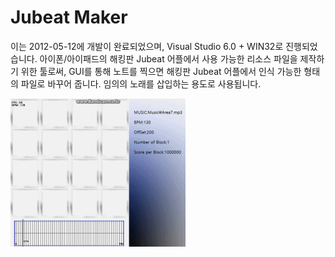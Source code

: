 # Jubeat Maker
이는 2012-05-12에 개발이 완료되었으며, Visual Studio 6.0 + WIN32로 진행되었습니다.
아이폰/아이패드의 해킹판 Jubeat 어플에서 사용 가능한 리소스 파일을 제작하기 위한 툴로써, GUI를 통해 노트를 찍으면 해킹판 Jubeat 어플에서 인식 가능한 형태의 파일로 바꾸어 줍니다. 임의의 노래를 삽입하는 용도로 사용됩니다.

![](https://github.com/hyungkee/jubeat_maker/raw/master/jubeat_maker.gif)
